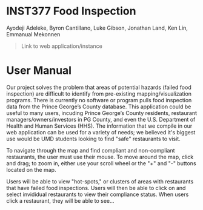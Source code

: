 # INST377 Food Inspection
Ayodeji Adeleke, Byron Cantillano, Luke Gibson, Jonathan Land, Ken Lin, Emmanual Mekonnen
> Link to web application/instance

# User Manual

Our project solves the problem that areas of potential hazards (failed food inspection) are difficult to identify from pre-existing mapping/visualization programs. There is currently no software or program pulls food inspection data from the Prince George’s County database. This application could be useful to many users, incuding Prince George’s County residents, restaurant managers/owners/investors in PG County, and even the U.S. Department of Health and Human Services (HHS). The information that we compile in our web application can be used for a variety of needs; we believed it's biggest use would be UMD students looking to find "safe" restaurants to visit.

To navigate through the map and find compliant and non-compliant restaurants, the user must use their mouse. To move around the map, click and drag; to zoom in, either use your scroll wheel or the "+" and "-" buttons located on the map. 

Users will be able to view "hot-spots," or clusters of areas with restaurants that have failed food inspections. Users will then be able to click on and select invididual restaurants to view their compliance status. When users click a restaurant, they will be able to see...